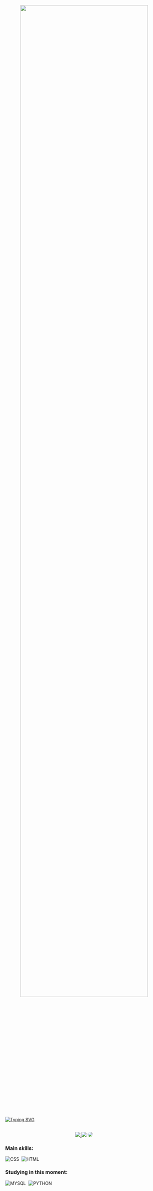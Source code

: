 <div align="center">
  <img width=90% src="https://www.themasterpicks.com/wp-content/uploads/2020/04/22b22287602523.5dbd29081561d.gif">
</div>

<br>

[![Typing SVG](https://readme-typing-svg.herokuapp.com/?color=00c7f4&size=35&center=true&vCenter=true&width=1000&lines=HELLO,+MY+NAME+is+Arthur+Dutra;I'm+19+years+old;I+from+Brazil;Be+Welcome!+:%29)](https://git.io/typing-svg)

<br/>
<div align="center"> 
<a href="https://www.instagram.com/thur_dutraa/" target="_blank"><img src="https://img.shields.io/badge/-Instagram-%23E4405F?style=for-the-badge&logo=instagram&logoColor=white"</a>
<a href = "arthurdutracosta@gmail.com"> <img src="https://img.shields.io/badge/-Gmail-%23333?style=for-the-badge&logo=gmail&logoColor=white" target="_blank"></a>
<a href="https://www.linkedin.com/in/arthur-dutra-302266200/" target="_blank"><img src="https://img.shields.io/badge/-LinkedIn-%230077B5?style=for-the-badge&logo=linkedin&logoColor=white" style="border-radius: 30px" target="_blank"></a> 
 </div>
 
 ### Main skills:
![CSS](https://img.shields.io/badge/-CSS-0D1117?style=for-the-badge&logo=CSS3&logoColor=1572B6&labelColor=0D1117)&nbsp;
![HTML](https://img.shields.io/badge/HTML-0D1117?style=for-the-badge&logo=html5&logoColor=E96228)&nbsp;

### Studying in this moment:
![MYSQL](https://img.shields.io/badge/MySQL-00000F?style=for-the-badge&logo=mysql&logoColor=white)&nbsp;
![PYTHON](https://img.shields.io/badge/Python-3776AB?style=for-the-badge&logo=python&logoColor=white)&nbsp;
